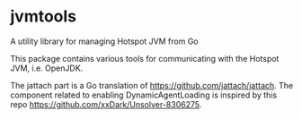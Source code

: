 # jvmtools
A utility library for managing Hotspot JVM from Go

This package contains various tools for communicating with
the Hotspot JVM, i.e. OpenJDK.

The jattach part is a Go translation of https://github.com/jattach/jattach.
The component related to enabling DynamicAgentLoading is inspired by this 
repo https://github.com/xxDark/Unsolver-8306275.

